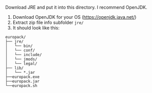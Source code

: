 Download JRE and put it into this directory. I recommend OpenJDK.

1. Download OpenJDK for your OS (https://openjdk.java.net/)
2. Extract zip file info subfolder `jre/`
3. It should look like this:

```
europack/
├── jre/
│   └── bin/
│   └── conf/
│   └── include/
│   └── jmods/
│   └── legal/
├── lib/
│   └── *.jar
├──europack.exe
├──europack.jar
└──europack.sh   

```
